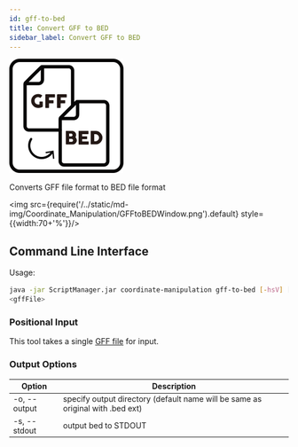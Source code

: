```yaml
---
id: gff-to-bed
title: Convert GFF to BED
sidebar_label: Convert GFF to BED
---
```


![gff-to-bed](/../static/icons/Coordinate_Manipulation/GFFtoBED_square.svg)

Converts GFF file format to BED file format

<img src={require('/../static/md-img/Coordinate_Manipulation/GFFtoBEDWindow.png').default} style={{width:70+'%'}}/>


## Command Line Interface

Usage:
```bash
java -jar ScriptManager.jar coordinate-manipulation gff-to-bed [-hsV] [-o=<output>]
<gffFile>
```


### Positional Input

This tool takes a single [GFF file][gff-format] for input.


### Output Options

| Option | Description |
| ------ | ----------- |
| -o, --output | specify output directory (default name will be same as original with .bed ext) |
| -s, --stdout | output bed to STDOUT |



[bed-format]:/docs/Guides/Getting-Started/file-formats#bed
[gff-format]:/docs/Guides/Getting-Started/file-formats#gff
